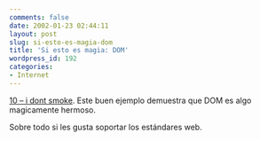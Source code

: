 ```yaml
---
comments: false
date: 2002-01-23 02:44:11
layout: post
slug: si-esto-es-magia-dom
title: 'Si esto es magia: DOM'
wordpress_id: 192
categories:
- Internet
---
```


[10 – i dont smoke](http://idontsmoke.co.uk/10.html). Este buen ejemplo demuestra que DOM es algo magicamente hermoso.   

  

Sobre todo si les gusta soportar los estándares web.




 
